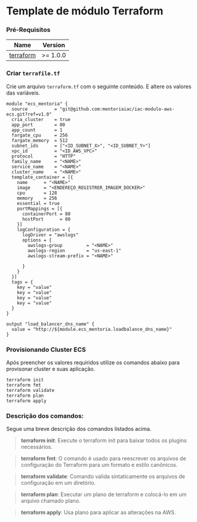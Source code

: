# Template de módulo Terraform

### Pré-Requisitos

| Name | Version |
|------|---------|
| [terraform](#requirement\_terraform) | >= 1.0.0 |

### Criar `terrafile.tf`
Crie um arquivo `terraform.tf` com o seguinte conteúdo. E altere os valores das variáveis. 

```hcl
module "ecs_mentoria" {
  source          = "git@github.com:mentoriaiac/iac-modulo-aws-ecs.git?ref=v1.0"
  cria_cluster    = true
  app_port        = 80
  app_count       = 1
  fargate_cpu     = 256
  fargate_memory  = 512
  subnet_ids      = ["<ID_SUBNET_X>", "<ID_SUBNET_Y>"]
  vpc_id          = "<ID_AWS_VPC>"
  protocol        = "HTTP"
  family_name     = "<NAME>"
  service_name    = "<NAME>"
  cluster_name    = "<NAME>"
  template_container = [{
    name      = "<NAME>"
    image     = "<ENDEREÇO_REGISTRER_IMAGEM_DOCKER>"
    cpu       = 128
    memory    = 256
    essential = true
    portMappings = [{
      containerPort = 80
      hostPort      = 80
    }]
    logConfiguration = {
      logDriver = "awslogs"
      options = {
        awslogs-group         = "<NAME>"
        awslogs-region        = "us-east-1"
        awslogs-stream-prefix = "<NAME>"

      }
    }
  }]
  tags = {
    key = "value"
    key = "value"
    key = "value"
    key = "value"
  }
}

output "load_balancer_dns_name" {
  value = "http://${module.ecs_mentoria.loadbalance_dns_name}"
}

```

### Provisionando Cluster ECS
Após preencher os valores requiridos utilize os comandos abaixo para provisonar cluster e suas aplicação.

```shell
terraform init 
terraform fmt
terraform validate
terraform plan
terraform apply
```

### Descrição dos comandos:
Segue uma breve descrição dos comandos listados acima. 
>**terraform init**: Execute o terraform init para baixar todos os plugins necessários.

>**terraform fmt**: O comando é usado para reescrever os arquivos de configuração do Terraform para um formato e estilo canônicos.

>**terraform validate**: Comando valida sintaticamente os arquivos de configuração em um diretório.

>**terraform plan**: Executar um plano de terraform e colocá-lo em um arquivo chamado plano.

>**terraform apply**: Usa plano para aplicar as alterações na AWS.
